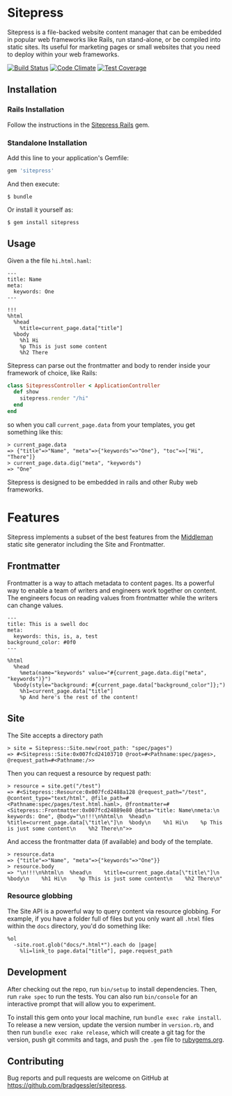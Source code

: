 # Sitepress

Sitepress is a file-backed website content manager that can be embedded in popular web frameworks like Rails, run stand-alone, or be compiled into static sites. Its useful for marketing pages or small websites that you need to deploy within your web frameworks.

[![Build Status](https://travis-ci.org/bradgessler/sitepress.svg?branch=master)](https://travis-ci.org/bradgessler/sitepress) [![Code Climate](https://codeclimate.com/github/bradgessler/sitepress/badges/gpa.svg)](https://codeclimate.com/github/bradgessler/sitepress) [![Test Coverage](https://codeclimate.com/github/bradgessler/sitepress/badges/coverage.svg)](https://codeclimate.com/github/bradgessler/sitepress/coverage)

## Installation

### Rails Installation

Follow the instructions in the [Sitepress Rails](./sitepress-rails) gem.

### Standalone Installation

Add this line to your application's Gemfile:

```ruby
gem 'sitepress'
```

And then execute:

    $ bundle

Or install it yourself as:

    $ gem install sitepress

## Usage

Given a the file `hi.html.haml`:

```haml
---
title: Name
meta:
  keywords: One
---

!!!
%html
  %head
    %title=current_page.data["title"]
  %body
    %h1 Hi
    %p This is just some content
    %h2 There
```

Sitepress can parse out the frontmatter and body to render inside your framework of choice, like Rails:

```ruby
class SitepressController < ApplicationController
  def show
    sitepress.render "/hi"
  end
end
```

so when you call `current_page.data` from your templates, you get something like this:

```irb
> current_page.data
=> {"title"=>"Name", "meta"=>{"keywords"=>"One"}, "toc"=>["Hi", "There"]}
> current_page.data.dig("meta", "keywords")
=> "One"
```

Sitepress is designed to be embedded in rails and other Ruby web frameworks.

# Features

Sitepress implements a subset of the best features from the [Middleman](http://www.middlemanapp.com/) static site generator including the Site and Frontmatter.

## Frontmatter

Frontmatter is a way to attach metadata to content pages. Its a powerful way to enable a team of writers and engineers work together on content. The engineers focus on reading values from frontmatter while the writers can change values.

```haml
---
title: This is a swell doc
meta:
  keywords: this, is, a, test
background_color: #0f0
---

%html
  %head
    %meta(name="keywords" value="#{current_page.data.dig("meta", "keywords")}")
  %body(style="background: #{current_page.data["background_color"]};")
    %h1=current_page.data["title"]
    %p And here's the rest of the content!
```

## Site

The Site accepts a directory path

```irb
> site = Sitepress::Site.new(root_path: "spec/pages")
=> #<Sitepress::Site:0x007fcd24103710 @root=#<Pathname:spec/pages>, @request_path=#<Pathname:/>>
```

Then you can request a resource by request path:

```irb
> resource = site.get("/test")
=> #<Sitepress::Resource:0x007fcd2488a128 @request_path="/test", @content_type="text/html", @file_path=#<Pathname:spec/pages/test.html.haml>, @frontmatter=#<Sitepress::Frontmatter:0x007fcd24889e80 @data="title: Name\nmeta:\n  keywords: One", @body="\n!!!\n%html\n  %head\n    %title=current_page.data[\"title\"]\n  %body\n    %h1 Hi\n    %p This is just some content\n    %h2 There\n">>
```

And access the frontmatter data (if available) and body of the template.

```irb
> resource.data
=> {"title"=>"Name", "meta"=>{"keywords"=>"One"}}
> resource.body
=> "\n!!!\n%html\n  %head\n    %title=current_page.data[\"title\"]\n  %body\n    %h1 Hi\n    %p This is just some content\n    %h2 There\n"
```

### Resource globbing

The Site API is a powerful way to query content via resource globbing. For example, if you have a folder full of files but you only want all `.html` files within the `docs` directory, you'd do something like:

```haml
%ol
  -site.root.glob("docs/*.html*").each do |page|
    %li=link_to page.data["title"], page.request_path
```

## Development

After checking out the repo, run `bin/setup` to install dependencies. Then, run `rake spec` to run the tests. You can also run `bin/console` for an interactive prompt that will allow you to experiment.

To install this gem onto your local machine, run `bundle exec rake install`. To release a new version, update the version number in `version.rb`, and then run `bundle exec rake release`, which will create a git tag for the version, push git commits and tags, and push the `.gem` file to [rubygems.org](https://rubygems.org).

## Contributing

Bug reports and pull requests are welcome on GitHub at https://github.com/bradgessler/sitepress.
